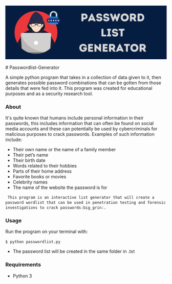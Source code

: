 <p align="left"> <img src="https://github.com/CrazyChickenDev/Passwordlist-Generator/blob/master/image/generator.png")/></p>
# Passwordlist-Generator

A simple python program that takes in a collection of data given to it, then generates possible password combinations that can be gotten from those details that were fed into it. This program was created for educational purposes and as a security research tool.

### About 

It's quite known that humans include personal information in their passwords, this includes information that can often be found on social media accounts and these can potentially be used by cybercriminals for malicious purposes to crack passwords. Examples of such information include:

- Their own name or the name of a family member
- Their pet’s name
- Their birth date
- Words related to their hobbies
- Parts of their home address
- Favorite books or movies
- Celebrity names
- The name of the website the password is for

```
 This program is an interactive list generator that will create a password wordlist that can be used in penetration testing and forensic investigations to crack passwords:big_grin:.
```

### Usage

Run the program on your terminal with:

```$ python passwordlist.py```

- The password list will be created in the same folder in .txt

### Requirements
- Python 3